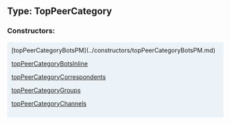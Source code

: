 ## Type: TopPeerCategory  

### Constructors:

<style>
.container {
    width: auto;
    overflow-x: auto;
    white-space: nowrap;
    background: #ecf3f8;
    padding: 10px;
}
</style>
<div class="container">
[topPeerCategoryBotsPM](../constructors/topPeerCategoryBotsPM.md)  

[topPeerCategoryBotsInline](../constructors/topPeerCategoryBotsInline.md)  

[topPeerCategoryCorrespondents](../constructors/topPeerCategoryCorrespondents.md)  

[topPeerCategoryGroups](../constructors/topPeerCategoryGroups.md)  

[topPeerCategoryChannels](../constructors/topPeerCategoryChannels.md)  

</div>